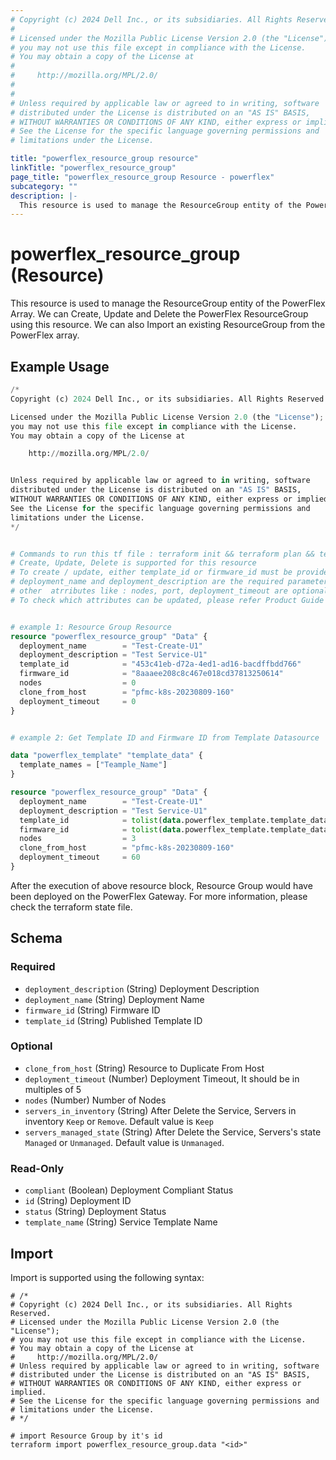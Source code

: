 ```yaml
---
# Copyright (c) 2024 Dell Inc., or its subsidiaries. All Rights Reserved.
# 
# Licensed under the Mozilla Public License Version 2.0 (the "License");
# you may not use this file except in compliance with the License.
# You may obtain a copy of the License at
# 
#     http://mozilla.org/MPL/2.0/
# 
# 
# Unless required by applicable law or agreed to in writing, software
# distributed under the License is distributed on an "AS IS" BASIS,
# WITHOUT WARRANTIES OR CONDITIONS OF ANY KIND, either express or implied.
# See the License for the specific language governing permissions and
# limitations under the License.

title: "powerflex_resource_group resource"
linkTitle: "powerflex_resource_group"
page_title: "powerflex_resource_group Resource - powerflex"
subcategory: ""
description: |-
  This resource is used to manage the ResourceGroup entity of the PowerFlex Array. We can Create, Update and Delete the PowerFlex ResourceGroup using this resource. We can also Import an existing ResourceGroup from the PowerFlex array.
---
```


# powerflex_resource_group (Resource)

This resource is used to manage the ResourceGroup entity of the PowerFlex Array. We can Create, Update and Delete the PowerFlex ResourceGroup using this resource. We can also Import an existing ResourceGroup from the PowerFlex array.


## Example Usage

```terraform
/*
Copyright (c) 2024 Dell Inc., or its subsidiaries. All Rights Reserved.

Licensed under the Mozilla Public License Version 2.0 (the "License");
you may not use this file except in compliance with the License.
You may obtain a copy of the License at

    http://mozilla.org/MPL/2.0/


Unless required by applicable law or agreed to in writing, software
distributed under the License is distributed on an "AS IS" BASIS,
WITHOUT WARRANTIES OR CONDITIONS OF ANY KIND, either express or implied.
See the License for the specific language governing permissions and
limitations under the License.
*/


# Commands to run this tf file : terraform init && terraform plan && terraform apply
# Create, Update, Delete is supported for this resource
# To create / update, either template_id or firmware_id must be provided
# deployment_name and deployment_description are the required parameters to create or update
# other  atrributes like : nodes, port, deployment_timeout are optional 
# To check which attributes can be updated, please refer Product Guide in the documentation


# example 1: Resource Group Resource
resource "powerflex_resource_group" "Data" {
  deployment_name        = "Test-Create-U1"
  deployment_description = "Test Service-U1"
  template_id            = "453c41eb-d72a-4ed1-ad16-bacdffbdd766"
  firmware_id            = "8aaaee208c8c467e018cd37813250614"
  nodes                  = 0
  clone_from_host        = "pfmc-k8s-20230809-160"
  deployment_timeout     = 0
}


# example 2: Get Template ID and Firmware ID from Template Datasource

data "powerflex_template" "template_data" {
  template_names = ["Teample_Name"]
}

resource "powerflex_resource_group" "Data" {
  deployment_name        = "Test-Create-U1"
  deployment_description = "Test Service-U1"
  template_id            = tolist(data.powerflex_template.template_data.template_details)[0].id
  firmware_id            = tolist(data.powerflex_template.template_data.template_details)[0].firmware_id
  nodes                  = 3
  clone_from_host        = "pfmc-k8s-20230809-160"
  deployment_timeout     = 60
}
```

After the execution of above resource block, Resource Group would have been deployed on the PowerFlex Gateway. For more information, please check the terraform state file.

<!-- schema generated by tfplugindocs -->
## Schema

### Required

- `deployment_description` (String) Deployment Description
- `deployment_name` (String) Deployment Name
- `firmware_id` (String) Firmware ID
- `template_id` (String) Published Template ID

### Optional

- `clone_from_host` (String) Resource to Duplicate From Host
- `deployment_timeout` (Number) Deployment Timeout, It should be in multiples of 5
- `nodes` (Number) Number of Nodes
- `servers_in_inventory` (String) After Delete the Service, Servers in inventory `Keep` or `Remove`.  Default value is `Keep`
- `servers_managed_state` (String) After Delete the Service, Servers's state `Managed` or `Unmanaged`. Default value is `Unmanaged`.

### Read-Only

- `compliant` (Boolean) Deployment Compliant Status
- `id` (String) Deployment ID
- `status` (String) Deployment Status
- `template_name` (String) Service Template Name

## Import

Import is supported using the following syntax:

```shell
# /*
# Copyright (c) 2024 Dell Inc., or its subsidiaries. All Rights Reserved.
# Licensed under the Mozilla Public License Version 2.0 (the "License");
# you may not use this file except in compliance with the License.
# You may obtain a copy of the License at
#     http://mozilla.org/MPL/2.0/
# Unless required by applicable law or agreed to in writing, software
# distributed under the License is distributed on an "AS IS" BASIS,
# WITHOUT WARRANTIES OR CONDITIONS OF ANY KIND, either express or implied.
# See the License for the specific language governing permissions and
# limitations under the License.
# */

# import Resource Group by it's id
terraform import powerflex_resource_group.data "<id>"
```